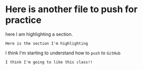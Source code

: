 # Here is another file to push for practice

here I am highlighting a section.

```Here is the section I'm highlighting```

I think I'm starting to understand how to `push` to `GitHub`


```I think I'm going to like this class!!```
